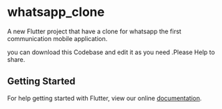 # whatsapp_clone

A new Flutter project that have a clone for whatsapp the first communication mobile application.

you can download this Codebase and edit it as you need .Please Help to share.

## Getting Started

For help getting started with Flutter, view our online
[documentation](https://flutter.io/).
